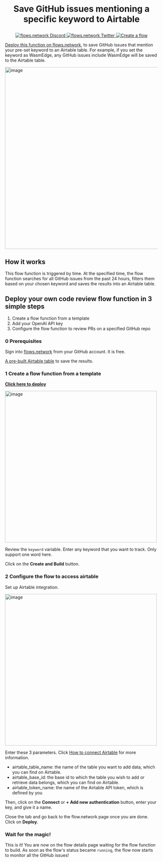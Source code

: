 # <p align="center">Save GitHub issues mentioning a specific keyword to Airtable</p>

<p align="center">
  <a href="https://discord.gg/ccZn9ZMfFf">
    <img src="https://img.shields.io/badge/chat-Discord-7289DA?logo=discord" alt="flows.network Discord">
  </a>
  <a href="https://twitter.com/flows_network">
    <img src="https://img.shields.io/badge/Twitter-1DA1F2?logo=twitter&amp;logoColor=white" alt="flows.network Twitter">
  </a>
   <a href="https://flows.network/flow/createByTemplate/github-keyword-monitor-airtable">
    <img src="https://img.shields.io/website?up_message=deploy&url=https%3A%2F%2Fflows.network%2Fflow%2Fnew" alt="Create a flow">
  </a>
</p>

[Deploy this function on flows.network](https://flows.network/flow/createByTemplate/github-keyword-monitor-airtable), to save GitHub issues that mention your pre-set keyword to an Airtable table. For example, if you set the keyword as WasmEdge, any GitHub issues include WasmEdge will be saved to the Airtable table.

<img width="600" alt="image" src="https://github.com/flows-network/github-keyword-monitor-airtable/assets/45785633/a213af26-c86a-4cbd-bce3-6b2055eae307">


## How it works

This flow function is triggered by time. At the specified time, the flow function searches for all GitHub issues from the past 24 hours, filters them based on your chosen keyword and saves the results into an Airtable table.

## Deploy your own code review flow function in 3 simple steps

1. Create a flow function from a template
2. Add your OpenAI API key
3. Configure the flow function to review PRs on a specified GitHub repo

### 0 Prerequisites

Sign into [flows.network](https://flows.network/) from your GitHub account. It is free.

[A pre-built Airtable table](https://airtable.com/invite/l?inviteId=invN9XkuZjUpVoKZ8&inviteToken=a9c5477d82e73c73b0e5228cdb4083434be061d115e7e88b89ee9df1b3ff4d8b&utm_medium=email&utm_source=product_team&utm_content=transactional-alerts) to save the results.

### 1 Create a flow function from a template

[**Click here to deploy**](https://flows.network/flow/createByTemplate/github-keyword-monitor-airtable)

<img width="500" alt="image" src="https://github.com/flows-network/github-keyword-monitor-airtable/assets/45785633/d5f06598-13fb-4692-b7fa-3712d7ac181e">


Review the `keyword` variable. Enter any keyword that you want to track. Only support one word here.

Click on the **Create and Build** button.

### 2 Configure the flow to access airtable

Set up Airtable integration. 

<img width="500" alt="image" src="https://github.com/flows-network/github-keyword-monitor-airtable/assets/45785633/b8cf5fd5-a529-45ed-97b6-fc8d83b0ec53">

Enter these 3 parameters. Click [How to connect Airtable](https://flows.network/blog/airtable) for more information.

* airtable_table_name: the name of the table you want to add data, which you can find on Airtable.
* airtable_base_id: the base id to which the table you wish to add or retrieve data belongs, which you can find on Airtable.
* airtable_token_name: the name of the Airtable API token, which is defined by you

Then, click on the **Connect** or **+ Add new authentication** button, enter your key, and give it a name.

Close the tab and go back to the flow.network page once you are done. Click on **Deploy**.

### Wait for the magic!

This is it! You are now on the flow details page waiting for the flow function to build. As soon as the flow's status became `running`, the flow now starts to monitor all the GitHub issues! 


